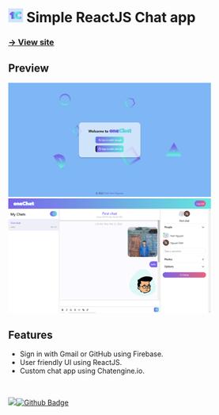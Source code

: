 # <img src="public/img/icon.png" width=30px></img> Simple ReactJS Chat app

### **[→ View site](https://onechatreact.netlify.app)**

## Preview
<img src="public/img/screenshot.png" width=410px> <img src="public/img/screenshot1.png" width=410px>

## Features
  - Sign in with Gmail or GitHub using Firebase.
  - User friendly UI using ReactJS.
  - Custom chat app using Chatengine.io.

<br>

<a title="" href="https://github.com/NguyenD-Nam"><img src="https://avatars.githubusercontent.com/u/69586735?v=4" width=26px />![Github Badge](https://img.shields.io/badge/-@NguyenD--Nam-fff?style=for-the-badge&logo=GitHub&logoColor=bfbfbf&link=https://github.com/NguyenD-Nam)</a>
